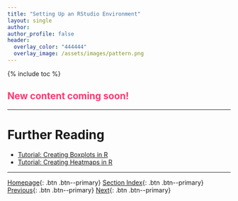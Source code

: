 ```yaml
---
title: "Setting Up an RStudio Environment"
layout: single
author:
author_profile: false
header:
  overlay_color: "444444"
  overlay_image: /assets/images/pattern.png
---
```


{% include toc %}

## <span style="color: #ff3870;">New content coming soon!</span>







___
# Further Reading
* [Tutorial: Creating Boxplots in R](03-rstudio-tutorial-box-plot)
* [Tutorial: Creating Heatmaps in R](04-rstudio-tutorial-heatmap-plot)


___

[Homepage](../../../index.md){: .btn  .btn--primary}
[Section Index](../../00-DataVisualization-LandingPage){: .btn  .btn--primary}
[Previous](01-graphing-with-rstudio){: .btn  .btn--primary}
[Next](03-rstudio-tutorial-box-plot){: .btn  .btn--primary}
